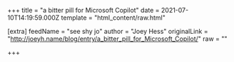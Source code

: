 
+++
title = "a bitter pill for Microsoft Copilot"
date = 2021-07-10T14:19:59.000Z
template = "html_content/raw.html"

[extra]
feedName = "see shy jo"
author = "Joey Hess"
originalLink = "http://joeyh.name/blog/entry/a_bitter_pill_for_Microsoft_Copilot/"
raw = ""

+++

